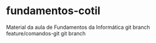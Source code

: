 # fundamentos-cotil
Material da aula de Fundamentos da Informática
git branch feature/comandos-git
git branch

